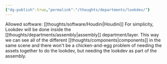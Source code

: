 ```yaml
---
{"dg-publish":true,"permalink":"/thoughts/departments/lookdev/"}
---
```


Allowed software: [[thoughts/software/Houdini\|Houdini]]
For simplicity, Lookdev will be done inside the [[thoughts/departments/assembly\|assembly]] department/layer. This way we can see all of the different [[thoughts/components\|components]] in the same scene and there won't be a chicken-and-egg problem of needing the assets together to do the lookdev, but needing the lookdev as part of the assembly.
